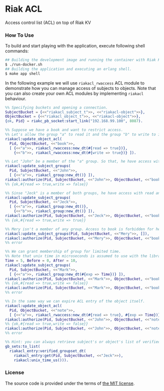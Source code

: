 # Riak ACL

Access control list (ACL) on top of Riak KV



### How To Use

To build and start playing with the application, execute following shell commands:

```bash
## Building the development image and running the container with Riak KV within it.
$ ./run-docker.sh
## Building the application and executing an erlang shell.
$ make app shell
```

In the following example we will use `riakacl_rwaccess` ACL module
to demonstrate how you can manage access of subjects to objects.
Note that you can also create your own ACL modules by implementing `riakacl` behaviour.

```erlang
%% Specifying buckets and opening a connection.
SubjectBucket = {<<"riakacl_subject_t">>, <<"riakacl-object">>},
ObjectBucket = {<<"riakacl_object_t">>, <<"riakacl-object">>},
{ok, Pid} = riakc_pb_socket:start_link("192.168.99.100", 8087).

%% Suppose we have a book and want to restrict access.
%% Let's allow the group "a" to read it and the group "b" to write to it.
riakacl:update_object_acl(
  Pid, ObjectBucket, <<"book">>,
  [ {<<"a">>, riakacl_rwaccess:new_dt(#{read => true})},
    {<<"b">>, riakacl_rwaccess:new_dt(#{write => true})} ]).

%% Let "John" be a member of the "a" group. So that, he have access with read permissions.
riakacl:update_subject_groups(
  Pid, SubjectBucket, <<"John">>,
  [ {<<"a">>, riakacl_group:new_dt()} ]),
riakacl:authorize(Pid, SubjectBucket, <<"John">>, ObjectBucket, <<"book">>, riakacl_rwaccess).
%% {ok,#{read => true,write => false}}

%% Sinse "Jeck" is a member of both groups, he have access with read and write permissions.
riakacl:update_subject_groups(
  Pid, SubjectBucket, <<"Jeck">>,
  [ {<<"a">>, riakacl_group:new_dt()},
    {<<"b">>, riakacl_group:new_dt()} ]),
riakacl:authorize(Pid, SubjectBucket, <<"Jeck">>, ObjectBucket, <<"book">>, riakacl_rwaccess).
%% {ok,#{read => true,write => true}}

%% Mery isn't a member of any group. Access to book is forbidden for her.
riakacl:update_subject_groups(Pid, SubjectBucket, <<"Mery">>, []),
riakacl:authorize(Pid, SubjectBucket, <<"Mery">>, ObjectBucket, <<"book">>, riakacl_rwaccess).
%% error

%% We can grant membership of group for limited time.
%% Note that unix time in microseconds is assumed to use with the library.
Time = 5, Before = 0, After = 10,
riakacl:update_subject_groups(
  Pid, SubjectBucket, <<"Mark">>,
  [ {<<"a">>, riakacl_group:new_dt(#{exp => Time})} ]),
riakacl:authorize(Pid, SubjectBucket, <<"Mark">>, ObjectBucket, <<"book">>, riakacl_rwaccess, Before),
%% {ok,#{read => true,write => false}}
riakacl:authorize(Pid, SubjectBucket, <<"Mark">>, ObjectBucket, <<"book">>, riakacl_rwaccess, After).
%% error

%% In the same way we can expire ACL entry of the object itself.
riakacl:update_object_acl(
  Pid, ObjectBucket, <<"note">>,
  [ {<<"a">>, riakacl_rwaccess:new_dt(#{read => true}, #{exp => Time})} ]),
riakacl:authorize(Pid, SubjectBucket, <<"John">>, ObjectBucket, <<"note">>, riakacl_rwaccess, Before),
%% {ok,#{read => true,write => false}}
riakacl:authorize(Pid, SubjectBucket, <<"John">>, ObjectBucket, <<"note">>, riakacl_rwaccess, After).
%% error

%% Hint: you can always retrieve subject's or object's list of verified groups.
gb_sets:to_list(
  riakacl_entry:verified_groupset_dt(
    riakacl_entry:get(Pid, SubjectBucket, <<"Jeck">>),
    riakacl:unix_time_us())).
```



### License

The source code is provided under the terms of [the MIT license][license].

[license]:http://www.opensource.org/licenses/MIT
